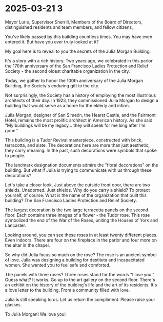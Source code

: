 # 2025-03-21 3

Mayor Lurie, Supervisor Sherrill, Members of the Board of Directors, distinguished residents and team members, and fellow citizens,

You've likely passed by this building countless times. You may have even entered it. But have you ever truly looked at it?

My goal here is to reveal to you the secrets of the Julia Morgan Building.

It's a story with a rich history. Two years ago, we celebrated in this parlor the 170th anniversary of the San Francisco Ladies Protection and Relief Society - the second oldest charitable organization in the city.

Today, we gather to honor the 100th anniversary of the Julia Morgan Building, the Society's enduring gift to the city.

Not surprisingly, the Society has a history of employing the most illustrious architects of their day. In 1923, they commissioned Julia Morgan to design a building that would serve as a home for the elderly and infirm.

Julia Morgan, designer of San Simeón, the Hearst Castle, and the Fairmont Hotel, remains the most prolific architect in American history. As she said: "My buildings will be my legacy... they will speak for me long after I'm gone."

This building is a Tudor Revival masterpiece, constructed with brick, terracotta, and slate. The decorations here are more than just aesthetic; they carry meaning. In the past, such decorations were symbols that spoke to people.

The landmark designation documents admire the "floral decorations" on the building. But what if Julia is trying to communicate with us through these decorations?

Let's take a closer look. Just above the outside front door, there are two shields. Unadorned. Just shields. Why do you carry a shield? To protect yourself, of course. What is the name of the organization that built this building? The San Francisco Ladies Protection and Relief Society.

The largest decoration is the two large terracotta panels on the second floor. Each contains three images of a flower - the Tudor rose. This rose symbolized the end of the War of the Roses, uniting the Houses of York and Lancaster.

Looking around, you can see these roses in at least twenty different places. Even indoors. There are four on the fireplace in the parlor and four more on the altar in the chapel.

So why did Julia focus so much on the rose? The rose is an ancient symbol of love. Julia was designing a building for destitute and incapacitated women. She wanted you to feel safe and comforted.

The panels with three roses? Three roses stand for the words "I love you." Guess what? It works. Go up to the art gallery on the second floor. There's an exhibit on the history of the building's life and the art of its residents. It's a love letter to the building. From a community filled with love.

Julia is still speaking to us. Let us return the compliment. Please raise your glasses.

To Julia Morgan! We love you!
